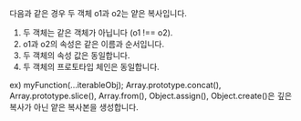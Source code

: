 다음과 같은 경우 두 객체 o1과 o2는 얕은 복사입니다.

1. 두 객체는 같은 객체가 아닙니다 (o1 !== o2).
2. o1과 o2의 속성은 같은 이름과 순서입니다.
3. 두 객체의 속성 값은 동일합니다.
4. 두 객체의 프로토타입 체인은 동일합니다.

ex) myFunction(...iterableObj);
Array.prototype.concat(), Array.prototype.slice(), Array.from(), Object.assign(), Object.create()은 깊은 복사가 아닌 얕은 복사본을 생성합니다.